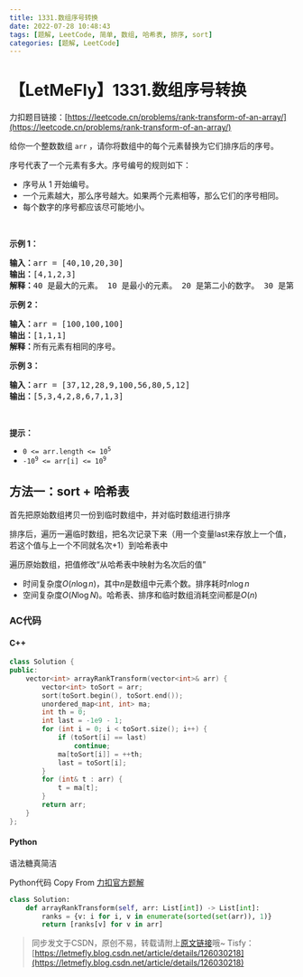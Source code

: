 ```yaml
---
title: 1331.数组序号转换
date: 2022-07-28 10:48:43
tags: [题解, LeetCode, 简单, 数组, 哈希表, 排序, sort]
categories: [题解, LeetCode]
---
```


# 【LetMeFly】1331.数组序号转换

力扣题目链接：[https://leetcode.cn/problems/rank-transform-of-an-array/](https://leetcode.cn/problems/rank-transform-of-an-array/)

<p>给你一个整数数组&nbsp;<code>arr</code> ，请你将数组中的每个元素替换为它们排序后的序号。</p>

<p>序号代表了一个元素有多大。序号编号的规则如下：</p>

<ul>
	<li>序号从 1 开始编号。</li>
	<li>一个元素越大，那么序号越大。如果两个元素相等，那么它们的序号相同。</li>
	<li>每个数字的序号都应该尽可能地小。</li>
</ul>

<p>&nbsp;</p>

<p><strong>示例 1：</strong></p>

<pre><strong>输入：</strong>arr = [40,10,20,30]
<strong>输出：</strong>[4,1,2,3]
<strong>解释：</strong>40 是最大的元素。 10 是最小的元素。 20 是第二小的数字。 30 是第三小的数字。</pre>

<p><strong>示例 2：</strong></p>

<pre><strong>输入：</strong>arr = [100,100,100]
<strong>输出：</strong>[1,1,1]
<strong>解释：</strong>所有元素有相同的序号。
</pre>

<p><strong>示例 3：</strong></p>

<pre><strong>输入：</strong>arr = [37,12,28,9,100,56,80,5,12]
<strong>输出：</strong>[5,3,4,2,8,6,7,1,3]
</pre>

<p>&nbsp;</p>

<p><strong>提示：</strong></p>

<ul>
	<li><code>0 &lt;= arr.length &lt;= 10<sup>5</sup></code></li>
	<li><code>-10<sup>9</sup>&nbsp;&lt;= arr[i] &lt;= 10<sup>9</sup></code></li>
</ul>


    
## 方法一：sort + 哈希表

首先把原始数组拷贝一份到临时数组中，并对临时数组进行排序

排序后，遍历一遍临时数组，把名次记录下来（用一个变量last来存放上一个值，若这个值与上一个不同就名次+1）到哈希表中

遍历原始数组，把值修改“从哈希表中映射为名次后的值”

+ 时间复杂度$O(n\log n)$，其中$n$是数组中元素个数。排序耗时$n\log n$
+ 空间复杂度$O(N\log N)$。哈希表、排序和临时数组消耗空间都是$O(n)$

### AC代码

#### C++

```cpp
class Solution {
public:
    vector<int> arrayRankTransform(vector<int>& arr) {
        vector<int> toSort = arr;
        sort(toSort.begin(), toSort.end());
        unordered_map<int, int> ma;
        int th = 0;
        int last = -1e9 - 1;
        for (int i = 0; i < toSort.size(); i++) {
            if (toSort[i] == last)
                continue;
            ma[toSort[i]] = ++th;
            last = toSort[i];
        }
        for (int& t : arr) {
            t = ma[t];
        }
        return arr;
    }
};
```

#### Python

语法糖真简洁

Python代码 Copy From [力扣官方题解](https://leetcode.cn/problems/rank-transform-of-an-array/solution/shu-zu-xu-hao-zhuan-huan-by-leetcode-sol-8zlu/)

```python
class Solution:
    def arrayRankTransform(self, arr: List[int]) -> List[int]:
        ranks = {v: i for i, v in enumerate(sorted(set(arr)), 1)}
        return [ranks[v] for v in arr]
```

> 同步发文于CSDN，原创不易，转载请附上[原文链接](https://blog.letmefly.xyz/2022/07/28/LeetCode%201331.%E6%95%B0%E7%BB%84%E5%BA%8F%E5%8F%B7%E8%BD%AC%E6%8D%A2/)哦~
> Tisfy：[https://letmefly.blog.csdn.net/article/details/126030218](https://letmefly.blog.csdn.net/article/details/126030218)
